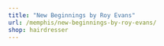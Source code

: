 ```yaml
---
title: "New Beginnings by Roy Evans"
url: /memphis/new-beginnings-by-roy-evans/
shop: hairdresser
---
```

